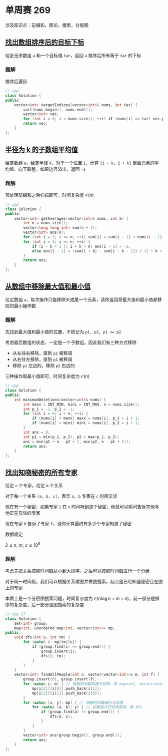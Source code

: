 # 单周赛 269

涉及知识点：前缀和，图论，搜索，分层图

## [找出数组排序后的目标下标](https://leetcode-cn.com/problems/find-target-indices-after-sorting-array/)

给定无序数组 ```a``` 和一个目标值 ```tar```，返回 ```a``` 排序后所有等于 ```tar``` 的下标

### 题解

排序后遍历

```cpp
// cpp
class Solution {
public:
    vector<int> targetIndices(vector<int>& nums, int tar) {
        sort(nums.begin(), nums.end());
        vector<int> vec;
        for (int i = 0; i < nums.size(); ++i) if (nums[i] == tar) vec.push_back(i);
        return vec;
    }
};
```

## [半径为 k 的子数组平均值](https://leetcode-cn.com/problems/k-radius-subarray-averages/)

给定数组 ```a```，给定半径 ```k```，对于一个位置 ```i```，计算 ```[i - k, i + k]``` 里面元素的平均值，向下取整，如果边界溢出，返回 ```-1```

### 题解

预处理前缀和之后扫描即可，时间复杂度 $\mathcal{O}(n)$

```cpp
// cpp
class Solution {
public:
    vector<int> getAverages(vector<int>& nums, int k) {
        int n = nums.size();
        vector<long long int> sum(n + 1);
        vector<int> ans(n);
        for (int i = 1; i <= n; ++i) sum[i] = sum[i - 1] + nums[i - 1];
        for (int i = 1; i <= n; ++i) {
            if (i - k < 1 || i + k > n) ans[i - 1] = -1;
            else ans[i - 1] = (sum[i + k] - sum[i - k - 1]) / (2 * k + 1);
        }
        return ans;
    }
};
```

## [从数组中移除最大值和最小值](https://leetcode-cn.com/problems/removing-minimum-and-maximum-from-array/)

给定数组 ```a```，每次操作只能移除头或尾一个元素，请你返回将最大值和最小值都移除的最小操作数

### 题解

先找到最大值和最小值的位置，不妨记为 ```p1, p2, p1 <= p2```

考虑最后数组的状态，一定是一个子数组，因此我们有三种方式移除

- 从左往右移除，直到 ```p2``` 被移调
- 从右往左移除，直到 ```p1``` 被移调
- 移除 ```p1``` 左边的，移除 ```p2``` 右边的

三种操作取最小值即可，时间复杂度为 $\mathcal{O}(n)$

```cpp
// cpp
class Solution {
public:
    int minimumDeletions(vector<int>& nums) {
        int maxx = INT_MIN, mini = INT_MAX, n = nums.size();
        int p_1 = -1, p_2 = -1;
        for (int i = 0; i < n; ++i) {
            if (nums[i] > maxx) maxx = nums[i], p_1 = i + 1;
            if (nums[i] < mini) mini = nums[i], p_2 = i + 1;
        }
        int ans = 0;
        int p1 = min(p_1, p_2), p2 = max(p_1, p_2);
        ans = min(p1 + n - p2 + 1, min(p2, n - p1 + 1));
        return ans;
    }
};
```

## [找出知晓秘密的所有专家](https://leetcode-cn.com/problems/find-all-people-with-secret/)

给定 ```n``` 个专家，给定 ```m``` 个关系

对于每一个关系 ```[a, b, c]```，表示 ```a, b``` 专家在 ```c``` 时间交谈

现在有一个秘密，如果专家 ```i``` 在 ```x``` 时间听到这个秘密，他就可以瞬间告诉其他与他正在交谈的专家

现在专家 ```0``` 告诉了专家 ```f```，请你计算最终有多少个专家知道了秘密

数据规定

$2\leq n,\ m,\ c\leq 10^5$

### 题解

考虑先把关系按照时间戳从小到大排序，之后可以按照时间戳进行一个分组

对于同一时间段，我们可以根据关系建图并做图搜索，起点是已经知道秘密且在图上的专家

本质上是一个分层图搜索问题，时间复杂度为 $\mathcal{O}(n\log n + m + n)$，前一部分是排序的复杂度，后一部分是图搜索的复杂度

```cpp
// cpp 17
class Solution {
    set<int> group;
    map<int, unordered_map<int, vector<int>>> mp;
public:
    void dfs(int u, int tm) {
        for (auto& i: mp[tm][u]) {
            if (group.find(i) == group.end()) {
                group.insert(i);
                dfs(i, tm);
            }
        }
    }
    vector<int> findAllPeople(int n, vector<vector<int>>& m, int f) {
        group.insert(0), group.insert(f);
        for (auto& i: m) { // 根据时间戳构建分层图，用 map<int, vector<int>> 存图
            mp[i[2]][i[0]].push_back(i[1]);
            mp[i[2]][i[1]].push_back(i[0]);
        }
        for (auto& [x, y]: mp) { // 根据时间戳遍历分层图
            for (auto& [a, b]: y) { // 如果起点已经被感染，就 dfs
                if (group.find(a) != group.end()) {
                    dfs(a, x);
                }
            }
        }
        vector<int> ans(group.begin(), group.end());
        return ans;
    }
};
```